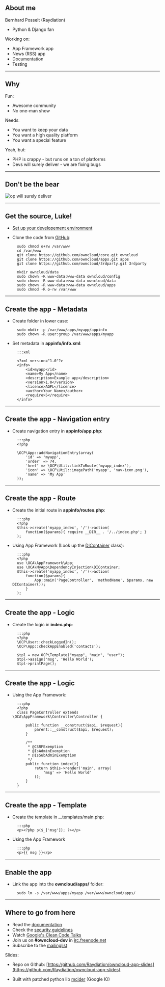 ## About me

Bernhard Posselt (Raydiation)

* Python & Django fan

Working on:

* App Framework app
* News (RSS) app
* Documentation
* Testing


---

## Why

Fun:

* Awesome community
* No one-man show

Needs:

* You want to keep your data
* You want a high quality platform
* You want a special feature

Yeah, but:

* PHP is crappy - but runs on a ton of platforms
* Devs will surely deliver - we are fixing bugs

---

## Don't be the bear

![op will surely deliver](http://cdn.overclock.net/b/b4/b43ddc98_Op_will_surely_deliver_Weird_Video_Game_Facts_Part_7-s500x375-138152-535.jpeg)

---

## Get the source, Luke!

* [Set up your developement environment](http://doc.owncloud.org/server/5.0/admin_manual/installation.html#prerequisites)

* Clone the code from [GitHub](https://github.com/owncloud):

        sudo chmod o+rw /var/www
        cd /var/www
        git clone https://github.com/owncloud/core.git owncloud
        git clone https://github.com/owncloud/apps.git apps
        git clone https://github.com/owncloud/3rdparty.git 3rdparty

        mkdir owncloud/data
        sudo chown -R www-data:www-data owncloud/config
        sudo chown -R www-data:www-data owncloud/data
        sudo chown -R www-data:www-data owncloud/apps
        sudo chmod -R o-rw /var/www

---

## Create the app - Metadata

* Create folder in lower case:

        sudo mkdir -p /var/www/apps/myapp/appinfo
        sudo chown -R user:group /var/www/apps/myapp

* Set metadata in __appinfo/info.xml__:

        :::xml

        <?xml version="1.0"?>
        <info>
            <id>myapp</id>
            <name>My App</name>
            <description>Example app</description>
            <version>1.0</version>
            <licence>AGPL</licence>
            <author>Your Name</author>
            <require>5</require>
        </info>

---

## Create the app - Navigation entry

* Create navigation entry in __appinfo/app.php__:

        :::php
        <?php

        \OCP\App::addNavigationEntry(array( 
            'id' => 'myapp',
            'order' => 74,
            'href' => \OCP\Util::linkToRoute('myapp_index'),
            'icon' => \OCP\Util::imagePath('myapp', 'nav-icon.png'),
            'name' => 'My App'
        ));

---

## Create the app - Route

* Create the initial route in __appinfo/routes.php__:

        :::php
        <?php
        $this->create('myapp_index', '/')->action(
            function($params){ require __DIR__ . '/../index.php'; }
        );

* Using App Framework (Look up the [DIContainer](http://doc.owncloud.org/server/master/developer_manual/app/appframework/container.html) class):
        
        :::php
        <?php
        use \OCA\AppFramework\App;
        use \OCA\MyApp\DependencyInjection\DIContainer;
        $this->create('myapp_index', '/')->action(
            function($params){
                App::main('PageController', 'methodName', $params, new DIContainer());
            }
        );

---

## Create the app - Logic

* Create the logic in __index.php__:

        :::php
        <?php
        \OCP\User::checkLoggedIn();
        \OCP\App::checkAppEnabled('contacts');

        $tpl = new OCP\Template("myapp", "main", "user");
        $tpl->assign('msg', 'Hello World');
        $tpl->printPage();

---

## Create the app - Logic

* Using the App Framework:

        :::php
        <?php
        class PageController extends \OCA\AppFramework\Controller\Controller {

            public function __construct($api, $request){
                parent::__construct($api, $request);
            }

            /**
             * @CSRFExemption
             * @IsAdminExemption
             * @IsSubAdminExemption
             */
            public function index(){
                return $this->render('main', array(
                    'msg' => 'Hello World'
                ));
            }
        }
---

## Create the app - Template

* Create the template in __templates/main.php:
        
        :::php
        <p><?php p($_['msg']); ?></p>

* Using the App Framework

        :::php
        <p>{{ msg }}</p>

---

## Enable the app



* Link the app into the __owncloud/apps/__ folder:

        sudo ln -s /var/www/apps/myapp /var/www/owncloud/apps/



---

## Where to go from here

* Read the [documentation](http://doc.owncloud.org/server/master/developer_manual/app/index.html)
* Check the [security guidelines](http://doc.owncloud.org/server/master/developer_manual/app/general/security.html)
* Watch [Google's Clean Code Talks](http://www.youtube.com/watch?v=4F72VULWFvc&playnext=1&list=PLBDAB2BA83BB6588E&feature=results_main)
* Join us on __#owncloud-dev__ in [irc.freenode.net](irc://irc.freenode.net)
* Subscribe to the [mailinglist](https://mail.kde.org/mailman/listinfo/owncloud)

Slides:

* Repo on Github: [https://github.com/Raydiation/owncloud-app-slides](https://github.com/Raydiation/owncloud-app-slides)

* Built with patched python lib [mcider](https://github.com/ogom/python-mcider) (Google IO)

